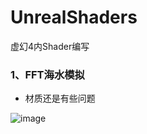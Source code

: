 # UnrealShaders
虚幻4内Shader编写

### 1、FFT海水模拟
  * 材质还是有些问题

![image](https://github.com/haiaimi/UnrealShaders/blob/master/RenderPictures/FFTWave.gif)
